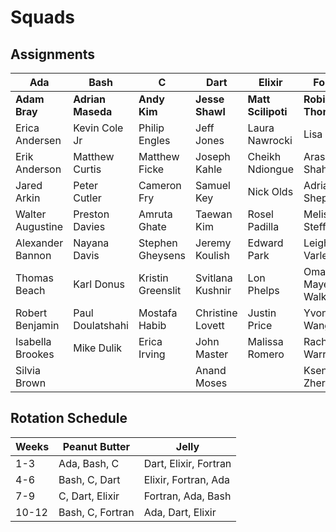 # Squads

## Assignments

| Ada              | Bash              | C                 | Dart             | Elixir             | Fortran             |
| ---------------- | ----------------- | ----------------- | ---------------- | ------------------ | ------------------- |
| **Adam Bray**    | **Adrian Maseda** | **Andy Kim**      | **Jesse Shawl**  | **Matt Scilipoti** | **Robin Thomas**    |
| Erica Andersen   | Kevin Cole Jr     | Philip Engles     | Jeff Jones       | Laura Nawrocki     | Lisa Scott          |
| Erik Anderson    | Matthew Curtis    | Matthew Ficke     | Joseph Kahle     | Cheikh Ndiongue    | Arash Shahry        |
| Jared Arkin      | Peter Cutler      | Cameron Fry       | Samuel Key       | Nick Olds          | Adrian Shepelavey   |
| Walter Augustine | Preston Davies    | Amruta Ghate      | Taewan Kim       | Rosel Padilla      | Melissa Steffan     |
| Alexander Bannon | Nayana Davis      | Stephen Gheysens  | Jeremy Koulish   | Edward Park        | Leigh Varley        |
| Thomas Beach     | Karl Donus        | Kristin Greenslit | Svitlana Kushnir | Lon Phelps         | Omari Mayers-Walker |
| Robert Benjamin  | Paul Doulatshahi  | Mostafa Habib     | Christine Lovett | Justin Price       | Yvonne Wang         |
| Isabella Brookes | Mike Dulik        | Erica Irving      | John Master      | Malissa Romero     | Rachel Warren       |
| Silvia Brown     |                   |                   | Anand Moses      |                    | Ksenia Zherdeva     |

## Rotation Schedule

| Weeks | Peanut Butter    | Jelly                 |
| ----- | ---------------- | --------------------- |
| 1-3   | Ada, Bash, C     | Dart, Elixir, Fortran |
| 4-6   | Bash, C, Dart    | Elixir, Fortran, Ada  |
| 7-9   | C, Dart, Elixir  | Fortran, Ada, Bash    |
| 10-12 | Bash, C, Fortran | Ada, Dart, Elixir     |
